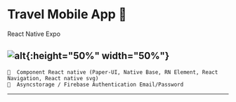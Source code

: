 # Travel Mobile App 📱

React Native Expo

![alt](https://cdn.jsdelivr.net/gh/renaldi99/assets-cdn@master/image/travel-app.jpg){:height="50%" width="50%"}
---

```
📌  Component React native (Paper-UI, Native Base, RN Element, React Navigation, React native svg)
📌  Asyncstorage / Firebase Authentication Email/Password
```

---
